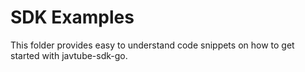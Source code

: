 # SDK Examples

This folder provides easy to understand code snippets on how to get started with javtube-sdk-go.
